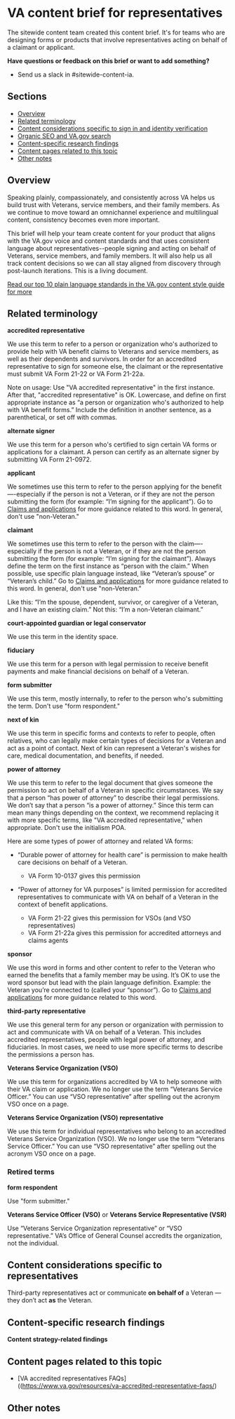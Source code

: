 # VA content brief for representatives

The sitewide content team created this content brief. It's for teams who are designing forms or products that involve representatives acting on behalf of a claimant or applicant.

**Have questions or feedback on this brief or want to add something?**
- Send us a slack in #sitewide-content-ia.

## Sections

- [Overview](#overview)
- [Related terminology](#related-terminology)
- [Content considerations specific to sign in and identity verification](#content-considerations-specific-to-representatives)
- [Organic SEO and VA.gov search](#organic-seo-and-va.gov-search)
- [Content-specific research findings](#content-specific-research-findings)
- [Content pages related to this topic](#content-pages-related-to-this-topic)
- [Other notes](#other-notes)

## Overview

Speaking plainly, compassionately, and consistently across VA helps us build trust with Veterans, service members, and their family members. As we continue to move toward an omnichannel experience and multilingual content, consistency becomes even more important.  

This brief will help your team create content for your product that aligns with the VA.gov voice and content standards and that uses consistent language about representatives--people signing and acting on behalf of Veterans, service members, and family members. It will also help us all track content decisions so we can all stay aligned from discovery through post-launch iterations. This is a living document. 

[Read our top 10 plain language standards in the VA.gov content style guide for more](https://design.va.gov/content-style-guide/content-principles/plain-language)

## Related terminology

**accredited representative**

We use this term to refer to a person or organization who's authorized to provide help with VA benefit claims to Veterans and service members, as well as their dependents and survivors. In order for an accredited representative to sign for someone else, the claimant or the representative must submit VA Form 21-22 or VA Form 21-22a. 

Note on usage: Use "VA accredited representative" in the first instance. After that, "accredited representative" is OK. Lowercase, and define on first appropriate instance as “a person or organization who's authorized to help with VA benefit forms.” Include the definition in another sentence, as a parenthetical, or set off with commas. 

**alternate signer**

We use this term for a person who's certified to sign certain VA forms or applications for a claimant. A person can certify as an alternate signer by submitting VA Form 21-0972.

**applicant**

We sometimes use this term to refer to the person applying for the benefit—-especially if the person is not a Veteran, or if they are not the person submitting the form (for example: “I’m signing for the applicant”). Go to [Claims and applications](https://design.va.gov/content-style-guide/specific-topics-and-programs/claims-and-applications) for more guidance related to this word. In general, don't use "non-Veteran." 

**claimant**

We sometimes use this term to refer to the person with the claim—-especially if the person is not a Veteran, or if they are not the person submitting the form (for example: “I’m signing for the claimant”). Always define the term on the first instance as “person with the claim.” When possible, use specific plain language instead, like “Veteran’s spouse” or “Veteran’s child.” Go to [Claims and applications](https://design.va.gov/content-style-guide/specific-topics-and-programs/claims-and-applications) for more guidance related to this word. In general, don't use "non-Veteran." 

Like this: “I’m the spouse, dependent, survivor, or caregiver of a Veteran, and I have an existing claim.” Not this: “I’m a non-Veteran claimant.”

**court-appointed guardian or legal conservator** 

We use this term in the identity space.

**fiduciary**

We use this term for a person with legal permission to receive benefit payments and make financial decisions on behalf of a Veteran. 

**form submitter**

We use this term, mostly internally, to refer to the person who's submitting the term. Don't use "form respondent."

**next of kin** 

We use this term in specific forms and contexts to refer to people, often relatives, who can legally make certain types of decisions for a Veteran and act as a point of contact. Next of kin can represent a Veteran's wishes for care, medical documentation, and benefits, if needed. 

**power of attorney**

We use this term to refer to the legal document that gives someone the permission to act on behalf of a Veteran in specific circumstances. We say that a person “has power of attorney” to describe their legal permissions. We don’t say that a person “is a power of attorney.” Since this term can mean many things depending on the context, we recommend replacing it with more specific terms, like "VA accredited representative," when appropriate. Don't use the initialism POA.  

Here are some types of power of attorney and related VA forms:
- “Durable power of attorney for health care” is permission to make health care decisions on behalf of a Veteran. 
  - VA Form 10-0137 gives this permission

- “Power of attorney for VA purposes” is limited permission for accredited representatives to communicate with VA on behalf of a Veteran in the context of benefit applications. 
  - VA Form 21-22 gives this permission for VSOs (and VSO representatives)
  - VA Form 21-22a gives this permission for accredited attorneys and claims agents
 
**sponsor**

We use this word in forms and other content to refer to the Veteran who earned the benefits that a family member may be using. It’s OK to use the word sponsor but lead with the plain language definition. Example: the Veteran you’re connected to (called your “sponsor”). Go to [Claims and applications](https://design.va.gov/content-style-guide/specific-topics-and-programs/claims-and-applications) for more guidance related to this word.

**third-party representative**

We use this general term for any person or organization with permission to act and communicate with VA on behalf of a Veteran. This includes accredited representatives, people with legal power of attorney, and fiduciaries. In most cases, we need to use more specific terms to describe the permissions a person has.

**Veterans Service Organization (VSO)** 

We use this term for organizations accredited by VA to help someone with their VA claim or application. We no longer use the term “Veterans Service Officer.” You can use “VSO representative” after spelling out the acronym VSO once on a page.

**Veterans Service Organization (VSO) representative** 

We use this term for individual representatives who belong to an accredited Veterans Service Organization (VSO). We no longer use the term “Veterans Service Officer.” You can use “VSO representative” after spelling out the acronym VSO once on a page.

### Retired terms 

**form respondent**

Use "form submitter." 

**Veterans Service Officer (VSO)** or **Veterans Service Representative (VSR)**

Use “Veterans Service Organization representative” or “VSO representative.” VA’s Office of General Counsel accredits the organization, not the individual.  


## Content considerations specific to representatives

Third-party representatives act or communicate **on behalf of** a Veteran — they don’t act **as** the Veteran. 


## Content-specific research findings

 
 **Content strategy-related findings**


## Content pages related to this topic

- [VA accredited representatives FAQs]((https://www.va.gov/resources/va-accredited-representative-faqs/)

## Other notes
